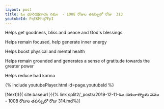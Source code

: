 ```yaml
---
layout: post
title: ఓం భూరిదక్షిణాయ నమః  - 1008 రోజుల తపస్సులో రోజు  313
youtubeId: PqEKMhq7FpI
---
```

 
 
Helps get goodness, bliss and peace and God's blessings
 
Helps remain focused, help generate inner energy 
 
Helps boost physical and mental health 
 
Helps remain grounded and generates a sense of gratitude towards the greater power 
 
Helps reduce bad karma
 
 
 
 


{% include youtubePlayer.html id=page.youtubeId %}
 
[Next]({{ site.baseurl }}{% link  split2/_posts/2019-12-11-ఓం చతురాత్మాయ నమః  - 1008 రోజుల తపస్సులో రోజు  314.md%})
 
